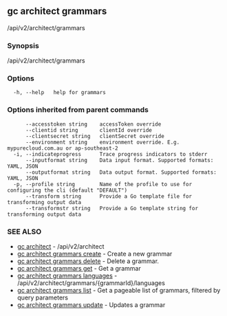 ## gc architect grammars

/api/v2/architect/grammars

### Synopsis

/api/v2/architect/grammars

### Options

```
  -h, --help   help for grammars
```

### Options inherited from parent commands

```
      --accesstoken string    accessToken override
      --clientid string       clientId override
      --clientsecret string   clientSecret override
      --environment string    environment override. E.g. mypurecloud.com.au or ap-southeast-2
  -i, --indicateprogress      Trace progress indicators to stderr
      --inputformat string    Data input format. Supported formats: YAML, JSON
      --outputformat string   Data output format. Supported formats: YAML, JSON
  -p, --profile string        Name of the profile to use for configuring the cli (default "DEFAULT")
      --transform string      Provide a Go template file for transforming output data
      --transformstr string   Provide a Go template string for transforming output data
```

### SEE ALSO

* [gc architect](gc_architect.html)	 - /api/v2/architect
* [gc architect grammars create](gc_architect_grammars_create.html)	 - Create a new grammar
* [gc architect grammars delete](gc_architect_grammars_delete.html)	 - Delete a grammar.
* [gc architect grammars get](gc_architect_grammars_get.html)	 - Get a grammar
* [gc architect grammars languages](gc_architect_grammars_languages.html)	 - /api/v2/architect/grammars/{grammarId}/languages
* [gc architect grammars list](gc_architect_grammars_list.html)	 - Get a pageable list of grammars, filtered by query parameters
* [gc architect grammars update](gc_architect_grammars_update.html)	 - Updates a grammar


